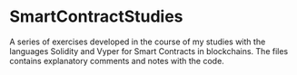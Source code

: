 # SmartContractStudies
A series of exercises developed in the course of my studies with the languages Solidity and Vyper for Smart Contracts in blockchains.
The files contains explanatory comments and notes with the code.
